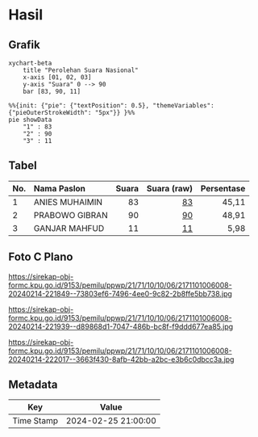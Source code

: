 # Hasil

## Grafik

```mermaid
xychart-beta
    title "Perolehan Suara Nasional"
    x-axis [01, 02, 03]
    y-axis "Suara" 0 --> 90
    bar [83, 90, 11]
```

```mermaid
%%{init: {"pie": {"textPosition": 0.5}, "themeVariables": {"pieOuterStrokeWidth": "5px"}} }%%
pie showData
    "1" : 83
    "2" : 90
    "3" : 11
```

## Tabel

| No. | Nama Paslon    | Suara | Suara (raw) | Persentase |
|:--- |:-------------- | -----:| -----------:| ----------:|
| 1   | ANIES MUHAIMIN | 83    | [83][p-1]   | 45,11      |
| 2   | PRABOWO GIBRAN | 90    | [90][p-2]   | 48,91      |
| 3   | GANJAR MAHFUD  | 11    | [11][p-3]   | 5,98       |


[p-1]: https://github.com/gigit-pemilu/pemilu-2024/blob/main/pilpres/hitung-suara/sub/21-kepulauan-riau/sub/71-kota-batam/sub/10-batam-kota/sub/1006-sungai-panas/sub/008-tps/sub/paslon-1.txt
[p-2]: https://github.com/gigit-pemilu/pemilu-2024/blob/main/pilpres/hitung-suara/sub/21-kepulauan-riau/sub/71-kota-batam/sub/10-batam-kota/sub/1006-sungai-panas/sub/008-tps/sub/paslon-2.txt
[p-3]: https://github.com/gigit-pemilu/pemilu-2024/blob/main/pilpres/hitung-suara/sub/21-kepulauan-riau/sub/71-kota-batam/sub/10-batam-kota/sub/1006-sungai-panas/sub/008-tps/sub/paslon-3.txt

## Foto C Plano

https://sirekap-obj-formc.kpu.go.id/9153/pemilu/ppwp/21/71/10/10/06/2171101006008-20240214-221849--73803ef6-7496-4ee0-9c82-2b8ffe5bb738.jpg

https://sirekap-obj-formc.kpu.go.id/9153/pemilu/ppwp/21/71/10/10/06/2171101006008-20240214-221939--d89868d1-7047-486b-bc8f-f9ddd677ea85.jpg

https://sirekap-obj-formc.kpu.go.id/9153/pemilu/ppwp/21/71/10/10/06/2171101006008-20240214-222017--3663f430-8afb-42bb-a2bc-e3b6c0dbcc3a.jpg


## Metadata

| Key        | Value               |
| ---------- | ------------------- |
| Time Stamp | 2024-02-25 21:00:00 |



